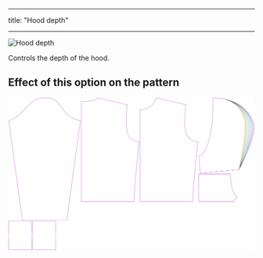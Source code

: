 ***

title: "Hood depth"

***

![Hood depth](./hooddepth.svg)

Controls the depth of the hood.

## Effect of this option on the pattern

![This image shows the effect of this option by superimposing several variants that have a different value for this option](huey_hooddepth_sample.svg "Effect of this option on the pattern")
